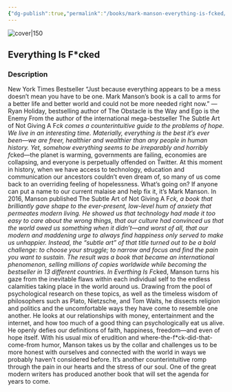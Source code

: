 ```yaml
---
{"dg-publish":true,"permalink":"/books/mark-manson-everything-is-fcked/","title":"\"Everything Is F*cked\"","tags":["non-fiction","philosophy","psychology"]}
---
```




![cover|150](http://books.google.com/books/content?id=XYdgDwAAQBAJ&printsec=frontcover&img=1&zoom=1&edge=curl&source=gbs_api)

## Everything Is F*cked

### Description

New York Times Bestseller “Just because everything appears to be a mess doesn’t mean you have to be one. Mark Manson’s book is a call to arms for a better life and better world and could not be more needed right now.” — Ryan Holiday, bestselling author of The Obstacle is the Way and Ego is the Enemy From the author of the international mega-bestseller The Subtle Art of Not Giving A F*ck comes a counterintuitive guide to the problems of hope. We live in an interesting time. Materially, everything is the best it’s ever been—we are freer, healthier and wealthier than any people in human history. Yet, somehow everything seems to be irreparably and horribly f*cked—the planet is warming, governments are failing, economies are collapsing, and everyone is perpetually offended on Twitter. At this moment in history, when we have access to technology, education and communication our ancestors couldn’t even dream of, so many of us come back to an overriding feeling of hopelessness. What’s going on? If anyone can put a name to our current malaise and help fix it, it’s Mark Manson. In 2016, Manson published The Subtle Art of Not Giving A F*ck, a book that brilliantly gave shape to the ever-present, low-level hum of anxiety that permeates modern living. He showed us that technology had made it too easy to care about the wrong things, that our culture had convinced us that the world owed us something when it didn’t—and worst of all, that our modern and maddening urge to always find happiness only served to make us unhappier. Instead, the “subtle art” of that title turned out to be a bold challenge: to choose your struggle; to narrow and focus and find the pain you want to sustain. The result was a book that became an international phenomenon, selling millions of copies worldwide while becoming the bestseller in 13 different countries. In Everthing Is F*cked, Manson turns his gaze from the inevitable flaws within each individual self to the endless calamities taking place in the world around us. Drawing from the pool of psychological research on these topics, as well as the timeless wisdom of philosophers such as Plato, Nietzsche, and Tom Waits, he dissects religion and politics and the uncomfortable ways they have come to resemble one another. He looks at our relationships with money, entertainment and the internet, and how too much of a good thing can psychologically eat us alive. He openly defies our definitions of faith, happiness, freedom—and even of hope itself. With his usual mix of erudition and where-the-f*ck-did-that-come-from humor, Manson takes us by the collar and challenges us to be more honest with ourselves and connected with the world in ways we probably haven’t considered before. It’s another counterintuitive romp through the pain in our hearts and the stress of our soul. One of the great modern writers has produced another book that will set the agenda for years to come.
```